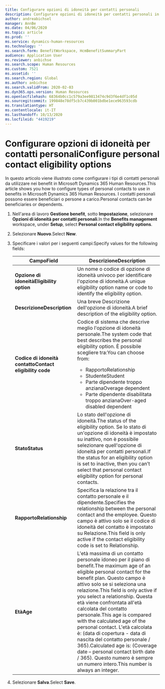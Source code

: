 ```yaml
---
title: Configurare opzioni di idoneità per contatti personali
description: Configurare opzioni di idoneità per contatti personali in Microsoft Dynamics 365 Human Resources. I contatti personali possono essere beneficiari o persone a carico.
author: andreabichsel
manager: AnnBe
ms.date: 04/06/2020
ms.topic: article
ms.prod: ''
ms.service: dynamics-human-resources
ms.technology: ''
ms.search.form: BenefitWorkspace, HcmBenefitSummaryPart
audience: Application User
ms.reviewer: anbichse
ms.search.scope: Human Resources
ms.custom: 7521
ms.assetid: ''
ms.search.region: Global
ms.author: anbichse
ms.search.validFrom: 2020-02-03
ms.dyn365.ops.version: Human Resources
ms.openlocfilehash: 68364b0cc1c579a3ee9813474c9d3f6e4df1c05d
ms.sourcegitcommit: 199848e78df5cb7c439b001bdbe1ece963593cdb
ms.translationtype: HT
ms.contentlocale: it-IT
ms.lasthandoff: 10/13/2020
ms.locfileid: "4419219"
---
```

# <a name="configure-personal-contact-eligibility-options"></a><span data-ttu-id="74794-104">Configurare opzioni di idoneità per contatti personali</span><span class="sxs-lookup"><span data-stu-id="74794-104">Configure personal contact eligibility options</span></span>

<span data-ttu-id="74794-105">In questo articolo viene illustrato come configurare i tipi di contatti personali da utilizzare nei benefit in Microsoft Dynamics 365 Human Resources.</span><span class="sxs-lookup"><span data-stu-id="74794-105">This article shows you how to configure types of personal contacts to use in benefits in Microsoft Dynamics 365 Human Resources.</span></span> <span data-ttu-id="74794-106">I contatti personali possono essere beneficiari o persone a carico.</span><span class="sxs-lookup"><span data-stu-id="74794-106">Personal contacts can be beneficiaries or dependents.</span></span> 

1. <span data-ttu-id="74794-107">Nell'area di lavoro **Gestione benefit**, sotto **Impostazione**, selezionare **Opzioni di idoneità per contatti personali**.</span><span class="sxs-lookup"><span data-stu-id="74794-107">In the **Benefits management** workspace, under **Setup**, select **Personal contact eligibility options**.</span></span>

2. <span data-ttu-id="74794-108">Selezionare **Nuovo**.</span><span class="sxs-lookup"><span data-stu-id="74794-108">Select **New**.</span></span>

3. <span data-ttu-id="74794-109">Specificare i valori per i seguenti campi:</span><span class="sxs-lookup"><span data-stu-id="74794-109">Specify values for the following fields:</span></span>

   | <span data-ttu-id="74794-110">Campo</span><span class="sxs-lookup"><span data-stu-id="74794-110">Field</span></span> | <span data-ttu-id="74794-111">Descrizione</span><span class="sxs-lookup"><span data-stu-id="74794-111">Description</span></span> |
   | --- | --- |
   | <span data-ttu-id="74794-112">**Opzione di idoneità**</span><span class="sxs-lookup"><span data-stu-id="74794-112">**Eligibility option**</span></span> | <span data-ttu-id="74794-113">Un nome o codice di opzione di idoneità univoco per identificare l'opzione di idoneità.</span><span class="sxs-lookup"><span data-stu-id="74794-113">A unique eligibility option name or code to identify the eligibility option.</span></span> |
   | <span data-ttu-id="74794-114">**Descrizione**</span><span class="sxs-lookup"><span data-stu-id="74794-114">**Description**</span></span> | <span data-ttu-id="74794-115">Una breve Descrizione dell'opzione di idoneità.</span><span class="sxs-lookup"><span data-stu-id="74794-115">A brief description of the eligibility option.</span></span> |
   | <span data-ttu-id="74794-116">**Codice di idoneità contatto**</span><span class="sxs-lookup"><span data-stu-id="74794-116">**Contact eligibility code**</span></span> | <span data-ttu-id="74794-117">Codice di sistema che descrive meglio l'opzione di idoneità personale.</span><span class="sxs-lookup"><span data-stu-id="74794-117">The system code that best describes the personal eligibility option.</span></span> <span data-ttu-id="74794-118">È possibile scegliere tra:</span><span class="sxs-lookup"><span data-stu-id="74794-118">You can choose from:</span></span> <ul><li><span data-ttu-id="74794-119">Rapporto</span><span class="sxs-lookup"><span data-stu-id="74794-119">Relationship</span></span></li><li><span data-ttu-id="74794-120">Studente</span><span class="sxs-lookup"><span data-stu-id="74794-120">Student</span></span></li><li><span data-ttu-id="74794-121">Parte dipendente troppo anziana</span><span class="sxs-lookup"><span data-stu-id="74794-121">Overage dependent</span></span></li><li><span data-ttu-id="74794-122">Parte dipendente disabilitata troppo anziana</span><span class="sxs-lookup"><span data-stu-id="74794-122">Over-aged disabled dependent</span></span></li></ul> |
   | <span data-ttu-id="74794-123">**Stato**</span><span class="sxs-lookup"><span data-stu-id="74794-123">**Status**</span></span> | <span data-ttu-id="74794-124">Lo stato dell'opzione di idoneità.</span><span class="sxs-lookup"><span data-stu-id="74794-124">The status of the eligibility option.</span></span> <span data-ttu-id="74794-125">Se lo stato di un'opzione di idoneità è impostato su inattivo, non è possibile selezionare quell'opzione di idoneità per contatti personali.</span><span class="sxs-lookup"><span data-stu-id="74794-125">If the status for an eligibility option is set to inactive, then you can’t select that personal contact eligibility option for personal contacts.</span></span> |
   | <span data-ttu-id="74794-126">**Rapporto**</span><span class="sxs-lookup"><span data-stu-id="74794-126">**Relationship**</span></span> | <span data-ttu-id="74794-127">Specifica la relazione tra il contatto personale e il dipendente.</span><span class="sxs-lookup"><span data-stu-id="74794-127">Specifies the relationship between the personal contact and the employee.</span></span> <span data-ttu-id="74794-128">Questo campo è attivo solo se il codice di idoneità del contatto è impostato su Relazione.</span><span class="sxs-lookup"><span data-stu-id="74794-128">This field is only active if the contact eligibility code is set to Relationship.</span></span> |
   | <span data-ttu-id="74794-129">**Età**</span><span class="sxs-lookup"><span data-stu-id="74794-129">**Age**</span></span> | <span data-ttu-id="74794-130">L'età massima di un contatto personale idoneo per il piano di benefit.</span><span class="sxs-lookup"><span data-stu-id="74794-130">The maximum age of an eligible personal contact for the benefit plan.</span></span> <span data-ttu-id="74794-131">Questo campo è attivo solo se si seleziona una relazione.</span><span class="sxs-lookup"><span data-stu-id="74794-131">This field is only active if you select a relationship.</span></span> <span data-ttu-id="74794-132">Questa età viene confrontata all'età calcolata del contatto personale.</span><span class="sxs-lookup"><span data-stu-id="74794-132">This age is compared with the calculated age of the personal contact.</span></span> <span data-ttu-id="74794-133">L'età calcolata è: (data di copertura - data di nascita del contatto personale / 365).</span><span class="sxs-lookup"><span data-stu-id="74794-133">Calculated age is: (Coverage date – personal contact birth date / 365).</span></span> <span data-ttu-id="74794-134">Questo numero è sempre un numero intero.</span><span class="sxs-lookup"><span data-stu-id="74794-134">This number is always an integer.</span></span> |

4. <span data-ttu-id="74794-135">Selezionare **Salva**.</span><span class="sxs-lookup"><span data-stu-id="74794-135">Select **Save**.</span></span> 
